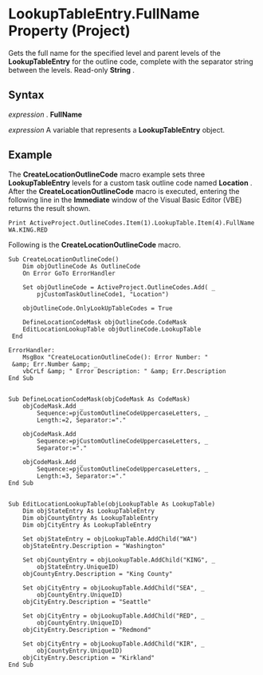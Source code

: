 
# LookupTableEntry.FullName Property (Project)

Gets the full name for the specified level and parent levels of the  **LookupTableEntry** for the outline code, complete with the separator string between the levels. Read-only **String** .


## Syntax

 _expression_ . **FullName**

 _expression_ A variable that represents a **LookupTableEntry** object.


## Example

The  **CreateLocationOutlineCode** macro example sets three **LookupTableEntry** levels for a custom task outline code named **Location** . After the **CreateLocationOutlineCode** macro is executed, entering the following line in the **Immediate** window of the Visual Basic Editor (VBE) returns the result shown.


```
Print ActiveProject.OutlineCodes.Item(1).LookupTable.Item(4).FullName 
WA.KING.RED
```

Following is the  **CreateLocationOutlineCode** macro.




```
Sub CreateLocationOutlineCode() 
    Dim objOutlineCode As OutlineCode 
    On Error GoTo ErrorHandler 
 
    Set objOutlineCode = ActiveProject.OutlineCodes.Add( _
        pjCustomTaskOutlineCode1, "Location") 
 
    objOutlineCode.OnlyLookUpTableCodes = True 
 
    DefineLocationCodeMask objOutlineCode.CodeMask 
    EditLocationLookupTable objOutlineCode.LookupTable 
 End 
 
ErrorHandler: 
    MsgBox "CreateLocationOutlineCode(): Error Number: " 
 &amp; Err.Number &amp; _ 
    vbCrLf &amp; " Error Description: " &amp; Err.Description 
End Sub 
 
 
Sub DefineLocationCodeMask(objCodeMask As CodeMask) 
    objCodeMask.Add _ 
        Sequence:=pjCustomOutlineCodeUppercaseLetters, _
        Length:=2, Separator:="." 
 
    objCodeMask.Add 
        Sequence:=pjCustomOutlineCodeUppercaseLetters, _
        Separator:="." 
 
    objCodeMask.Add _
        Sequence:=pjCustomOutlineCodeUppercaseLetters, _
        Length:=3, Separator:="." 
End Sub 
 
 
Sub EditLocationLookupTable(objLookupTable As LookupTable) 
    Dim objStateEntry As LookupTableEntry 
    Dim objCountyEntry As LookupTableEntry 
    Dim objCityEntry As LookupTableEntry 
 
    Set objStateEntry = objLookupTable.AddChild("WA") 
    objStateEntry.Description = "Washington" 
 
    Set objCountyEntry = objLookupTable.AddChild("KING", _
        objStateEntry.UniqueID) 
    objCountyEntry.Description = "King County" 
 
    Set objCityEntry = objLookupTable.AddChild("SEA", _
        objCountyEntry.UniqueID) 
    objCityEntry.Description = "Seattle" 
 
    Set objCityEntry = objLookupTable.AddChild("RED", _
        objCountyEntry.UniqueID) 
    objCityEntry.Description = "Redmond" 
 
    Set objCityEntry = objLookupTable.AddChild("KIR", _
        objCountyEntry.UniqueID) 
    objCityEntry.Description = "Kirkland" 
End Sub
```

